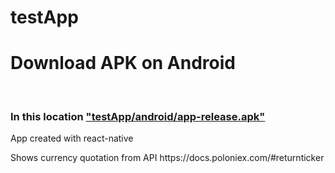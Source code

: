 # testApp

<h1>Download APK on Android</h1>
</br>
<h3>In this location <a href={'https://github.com/2003aia/testApp/blob/master/android/app-release.apk'} style={{color: blue}}>"testApp/android/app-release.apk"</a></h3>
<p>App created with react-native</p>
<p>Shows currency quotation from API https://docs.poloniex.com/#returnticker</>
